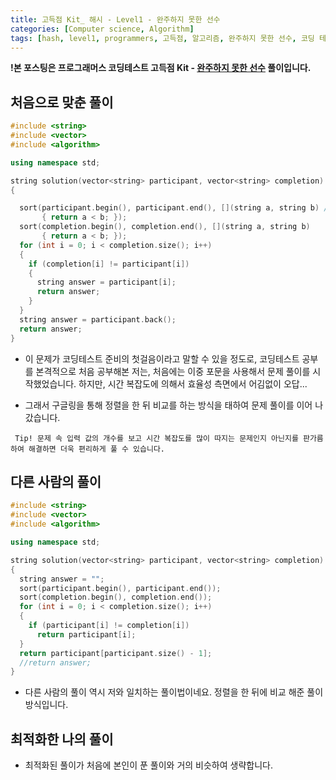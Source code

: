 ```yaml
---
title: 고득점 Kit_ 해시 - Level1 - 완주하지 못한 선수
categories: [Computer science, Algorithm]
tags: [hash, level1, programmers, 고득점, 알고리즘, 완주하지 못한 선수, 코딩 테스트, 프로그래머스, 해시]
---
```


**!본 포스팅은 프로그래머스 코딩테스트 고득점 Kit - [완주하지 못한 선수](https://programmers.co.kr/learn/courses/30/lessons/42576) 풀이입니다.**

## 처음으로 맞춘 풀이
``` cpp
#include <string>
#include <vector>
#include <algorithm>

using namespace std;

string solution(vector<string> participant, vector<string> completion)
{

  sort(participant.begin(), participant.end(), [](string a, string b) //시간 복잡도 문제 때문에 각각을 정렬한 뒤에 비교하는 방식을 취함
       { return a < b; });
  sort(completion.begin(), completion.end(), [](string a, string b)
       { return a < b; });
  for (int i = 0; i < completion.size(); i++)
  {
    if (completion[i] != participant[i])
    {
      string answer = participant[i];
      return answer;
    }
  }
  string answer = participant.back();
  return answer;
}
```
- 이 문제가 코딩테스트 준비의 첫걸음이라고 말할 수 있을 정도로, 코딩테스트 공부를 본격적으로 처음 공부해본 저는, 처음에는 이중 포문을 사용해서 문제 풀이를 시작했었습니다. 하지만, 시간 복잡도에 의해서 효율성 측면에서 어김없이 오답...

- 그래서 구글링을 통해 정렬을 한 뒤 비교를 하는 방식을 태하여 문제 풀이를 이어 나갔습니다.

` 
Tip! 문제 속 입력 값의 개수를 보고 시간 복잡도를 많이 따지는 문제인지 아닌지를 판가름하여 해결하면 더욱 편리하게 풀 수 있습니다.
`


## 다른 사람의 풀이
``` cpp
#include <string>
#include <vector>
#include <algorithm>

using namespace std;

string solution(vector<string> participant, vector<string> completion)
{
  string answer = "";
  sort(participant.begin(), participant.end());
  sort(completion.begin(), completion.end());
  for (int i = 0; i < completion.size(); i++)
  {
    if (participant[i] != completion[i])
      return participant[i];
  }
  return participant[participant.size() - 1];
  //return answer;
}
```
- 다른 사람의 풀이 역시 저와 일치하는 풀이법이네요. 정렬을 한 뒤에 비교 해준 풀이 방식입니다.

## 최적화한 나의 풀이
- 최적화된 풀이가 처음에 본인이 푼 풀이와 거의 비슷하여 생략합니다. 



